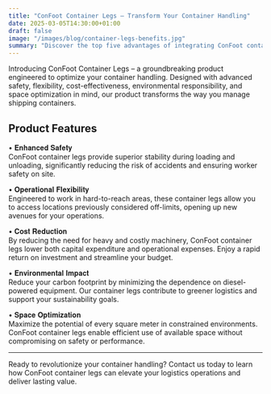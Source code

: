 ```yaml
---
title: "ConFoot Container Legs – Transform Your Container Handling"
date: 2025-03-05T14:30:00+01:00
draft: false
image: "/images/blog/container-legs-benefits.jpg"
summary: "Discover the top five advantages of integrating ConFoot container legs into your logistics operations."
---
```


Introducing ConFoot Container Legs – a groundbreaking product engineered to optimize your container handling. Designed with advanced safety, flexibility, cost-effectiveness, environmental responsibility, and space optimization in mind, our product transforms the way you manage shipping containers.

## Product Features

• 𝐄𝐧𝐡𝐚𝐧𝐜𝐞𝐝 𝐒𝐚𝐟𝐞𝐭𝐲  
ConFoot container legs provide superior stability during loading and unloading, significantly reducing the risk of accidents and ensuring worker safety on site.

• 𝐎𝐩𝐞𝐫𝐚𝐭𝐢𝐨𝐧𝐚𝐥 𝐅𝐥𝐞𝐱𝐢𝐛𝐢𝐥𝐢𝐭𝐲  
Engineered to work in hard-to-reach areas, these container legs allow you to access locations previously considered off-limits, opening up new avenues for your operations.

• 𝐂𝐨𝐬𝐭 𝐑𝐞𝐝𝐮𝐜𝐭𝐢𝐨𝐧  
By reducing the need for heavy and costly machinery, ConFoot container legs lower both capital expenditure and operational expenses. Enjoy a rapid return on investment and streamline your budget.

• 𝐄𝐧𝐯𝐢𝐫𝐨𝐧𝐦𝐞𝐧𝐭𝐚𝐥 𝐈𝐦𝐩𝐚𝐜𝐭  
Reduce your carbon footprint by minimizing the dependence on diesel-powered equipment. Our container legs contribute to greener logistics and support your sustainability goals.

• 𝐒𝐩𝐚𝐜𝐞 𝐎𝐩𝐭𝐢𝐦𝐢𝐳𝐚𝐭𝐢𝐨𝐧  
Maximize the potential of every square meter in constrained environments. ConFoot container legs enable efficient use of available space without compromising on safety or performance.

---

Ready to revolutionize your container handling? Contact us today to learn how ConFoot container legs can elevate your logistics operations and deliver lasting value.